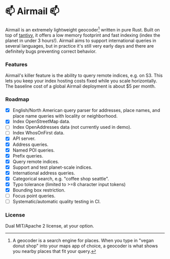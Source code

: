 # 📫 Airmail 📫

Airmail is an extremely lightweight geocoder[^1] written in pure Rust. Built on top of [tantivy](https://github.com/quickwit-oss/tantivy), it offers a low memory footprint and fast indexing (index the planet in under 3 hours!). Airmail aims to support international queries in several languages, but in practice it's still very early days and there are definitely bugs preventing correct behavior.

[^1]: A geocoder is a search engine for places. When you type in "vegan donut shop" into your maps app of choice, a geocoder is what shows you nearby places that fit your query.

### Features

Airmail's killer feature is the ability to query remote indices, e.g. on S3. This lets you keep your index hosting costs fixed while you scale horizontally. The baseline cost of a global Airmail deployment is about $5 per month.

### Roadmap

- [x] English/North American query parser for addresses, place names, and place name queries with locality or neighborhood.
- [x] Index OpenStreetMap data.
- [ ] Index OpenAddresses data (not currently used in demo).
- [ ] Index WhosOnFirst data.
- [x] API server.
- [x] Address queries.
- [x] Named POI queries.
- [x] Prefix queries.
- [x] Query remote indices.
- [x] Support and test planet-scale indices.
- [x] International address queries.
- [x] Categorical search, e.g. "coffee shop seattle".
- [x] Typo tolerance (limited to >=8 character input tokens)
- [x] Bounding box restriction.
- [ ] Focus point queries.
- [ ] Systematic/automatic quality testing in CI.

### License

Dual MIT/Apache 2 license, at your option.
